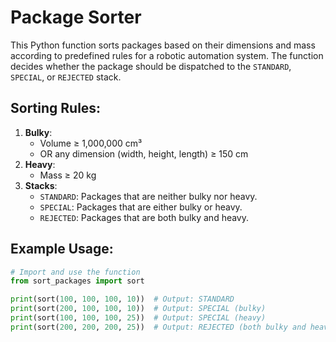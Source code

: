 # Package Sorter

This Python function sorts packages based on their dimensions and mass according to predefined rules for a robotic automation system. The function decides whether the package should be dispatched to the `STANDARD`, `SPECIAL`, or `REJECTED` stack.

## Sorting Rules:

1. **Bulky**: 
   - Volume ≥ 1,000,000 cm³ 
   - OR any dimension (width, height, length) ≥ 150 cm
2. **Heavy**: 
   - Mass ≥ 20 kg
3. **Stacks**:
   - `STANDARD`: Packages that are neither bulky nor heavy.
   - `SPECIAL`: Packages that are either bulky or heavy.
   - `REJECTED`: Packages that are both bulky and heavy.

## Example Usage:

```python
# Import and use the function
from sort_packages import sort

print(sort(100, 100, 100, 10))  # Output: STANDARD
print(sort(200, 100, 100, 10))  # Output: SPECIAL (bulky)
print(sort(100, 100, 100, 25))  # Output: SPECIAL (heavy)
print(sort(200, 200, 200, 25))  # Output: REJECTED (both bulky and heavy)
